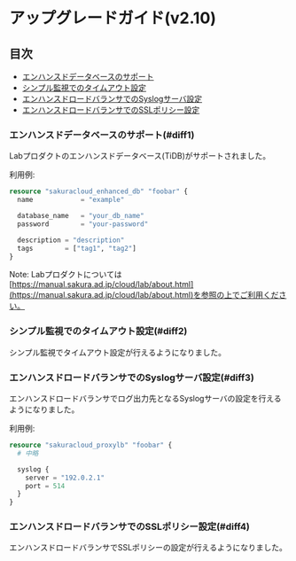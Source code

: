 # アップグレードガイド(v2.10)

## 目次

- [エンハンスドデータベースのサポート](#diff1)
- [シンプル監視でのタイムアウト設定](#diff2)
- [エンハンスドロードバランサでのSyslogサーバ設定](#diff3)
- [エンハンスドロードバランサでのSSLポリシー設定](#diff4)
  
### エンハンスドデータベースのサポート(#diff1)

Labプロダクトのエンハンスドデータベース(TiDB)がサポートされました。

利用例:

```tf
resource "sakuracloud_enhanced_db" "foobar" {
  name            = "example"

  database_name   = "your_db_name"
  password        = "your-password"

  description = "description"
  tags        = ["tag1", "tag2"]
}
```

Note: Labプロダクトについては[https://manual.sakura.ad.jp/cloud/lab/about.html](https://manual.sakura.ad.jp/cloud/lab/about.html)を参照の上でご利用ください。  

### シンプル監視でのタイムアウト設定(#diff2)

シンプル監視でタイムアウト設定が行えるようになりました。

### エンハンスドロードバランサでのSyslogサーバ設定(#diff3)

エンハンスドロードバランサでログ出力先となるSyslogサーバの設定を行えるようになりました。  

利用例:

```tf
resource "sakuracloud_proxylb" "foobar" {
  # 中略

  syslog {
    server = "192.0.2.1"
    port = 514
  }
}
```

### エンハンスドロードバランサでのSSLポリシー設定(#diff4)

エンハンスドロードバランサでSSLポリシーの設定が行えるようになりました。

